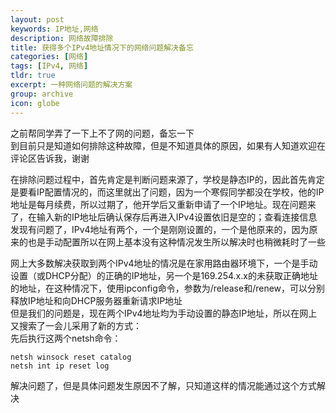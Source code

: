 ```yaml
---
layout: post
keywords: IP地址,网络
description: 网络故障排除
title: 获得多个IPv4地址情况下的网络问题解决备忘
categories: [网络]
tags: [IPv4, 网络]
tldr: true
excerpt: 一种网络问题的解决方案
group: archive
icon: globe
---
```


之前帮同学弄了一下上不了网的问题，备忘一下  
到目前只是知道如何排除这种故障，但是不知道具体的原因，如果有人知道欢迎在评论区告诉我，谢谢  

在排除问题过程中，首先肯定是判断问题来源了，学校是静态IP的，因此首先肯定是要看IP配置情况的，而这里就出了问题，因为一个寒假同学都没在学校，他的IP地址是每月续费，所以过期了，他开学后又重新申请了一个IP地址。现在问题来了，在输入新的IP地址后确认保存后再进入IPv4设置依旧是空的；查看连接信息发现有问题了，IPv4地址有两个，一个是刚刚设置的，一个是他原来的，因为原来的也是手动配置所以在网上基本没有这种情况发生所以解决时也稍微耗时了一些  

网上大多数解决获取到两个IPv4地址的情况是在家用路由器环境下，一个是手动设置（或DHCP分配）的正确的IP地址，另一个是169.254.x.x的未获取正确地址的地址，在这种情况下，使用ipconfig命令，参数为/release和/renew，可以分别释放IP地址和向DHCP服务器重新请求IP地址  
但是我们的问题是，现在两个IPv4地址均为手动设置的静态IP地址，所以在网上又搜索了一会儿采用了新的方式：  
先后执行这两个netsh命令：
<pre><code>netsh winsock reset catalog
netsh int ip reset log
</code></pre>
解决问题了，但是具体问题发生原因不了解，只知道这样的情况能通过这个方式解决
